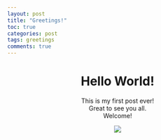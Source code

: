 ```yaml
--- 
layout: post
title: "Greetings!"
toc: true
categories: post
tags: greetings
comments: true
---
```

# <center>Hello World!</center> 
  
<center>This is my first post ever!</center>


<center>Great to see you all.</center> 


<center>Welcome!</center> 


<p align="center"><img src="https://github.com/user-attachments/assets/e3406f03-8db4-4fda-bd2d-351d76686472"></p>

